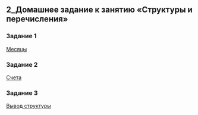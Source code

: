 ## 2_Домашнее задание к занятию «Структуры и перечисления»

### Задание 1
[Месяцы](https://github.com/DSchekalev/2_Structs_and_enums/tree/main/2.1_Structs_and_enums)
### Задание 2
[Счета](https://github.com/DSchekalev/2_Structs_and_enums/tree/main/2.2_Structs_and_enums)
### Задание 3
[Вывод структуры](https://github.com/DSchekalev/2_Structs_and_enums/tree/main/2.3_Structs_and_enums)
